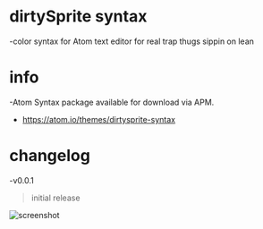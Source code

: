 # dirtySprite syntax
 -color syntax for Atom text editor for real trap thugs sippin on lean
# info
-Atom Syntax package available for download via APM.
- https://atom.io/themes/dirtysprite-syntax

# changelog
-v0.0.1
>initial release


![screenshot](https://cloud.githubusercontent.com/assets/955730/12408920/165bcf40-be1a-11e5-8de2-95016d39c0a2.png)
